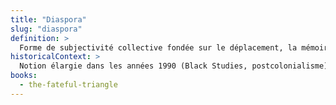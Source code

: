 ```yaml
---
title: "Diaspora"
slug: "diaspora"
definition: >
  Forme de subjectivité collective fondée sur le déplacement, la mémoire d’un ailleurs et des pratiques hybrides. Chez Hall, la diaspora noire est transnationale, conflictuelle et multiple.
historicalContext: >
  Notion élargie dans les années 1990 (Black Studies, postcolonialisme) pour penser les identités noires au-delà du nationalisme.
books:
  - the-fateful-triangle
---
```


